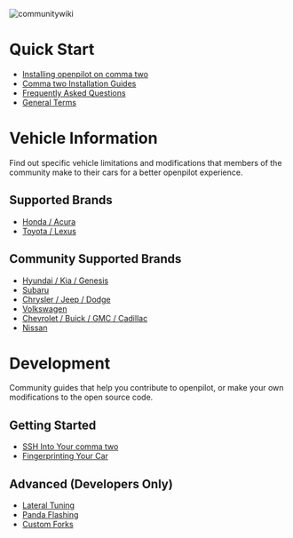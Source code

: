 ![communitywiki](https://user-images.githubusercontent.com/37757984/81886963-eaf4f380-9552-11ea-9206-164dcec6374c.jpeg)

# Quick Start
* [Installing openpilot on comma two](https://github.com/commaai/openpilot/wiki/Installing-openpilot)
* [Comma two Installation Guides](https://github.com/commaai/openpilot/wiki/Installation-Guides)
* [Frequently Asked Questions](https://github.com/commaai/openpilot/wiki/FAQ)
* [General Terms](https://github.com/commaai/openpilot/wiki/General-Terms)

# Vehicle Information
Find out specific vehicle limitations and modifications that members of the community make to their cars for a better openpilot experience.
## Supported Brands
* [Honda / Acura](https://github.com/commaai/openpilot/wiki/Honda-Acura)
* [Toyota / Lexus](https://github.com/commaai/openpilot/wiki/Toyota-Lexus)

## Community Supported Brands
* [Hyundai / Kia / Genesis](https://github.com/commaai/openpilot/wiki/Hyundai-Kia-Genesis)
* [Subaru](https://github.com/commaai/openpilot/wiki/Subaru)
* [Chrysler / Jeep / Dodge](https://github.com/commaai/openpilot/wiki/FCA)
* [Volkswagen](https://github.com/commaai/openpilot/wiki/Volkswagen)
* [Chevrolet / Buick / GMC / Cadillac](https://github.com/commaai/openpilot/wiki/GM)
* [Nissan](https://github.com/commaai/openpilot/wiki/Nissan)

# Development
Community guides that help you contribute to openpilot, or make your own modifications to the open source code.
## Getting Started
* [SSH Into Your comma two](https://github.com/commaai/openpilot/wiki/SSH)
* [Fingerprinting Your Car](https://github.com/commaai/openpilot/wiki/Fingerprinting)

## Advanced (Developers Only)
* [Lateral Tuning](https://github.com/commaai/openpilot/wiki/Tuning)
* [Panda Flashing](https://github.com/commaai/openpilot/wiki/Panda-Flashing)
* [Custom Forks](https://github.com/commaai/openpilot/wiki/Forks)